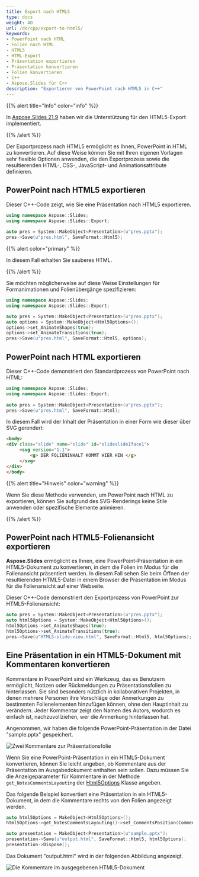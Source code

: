 ```yaml
---
title: Export nach HTML5
type: docs
weight: 40
url: /de/cpp/export-to-html5/
keywords:
- PowerPoint nach HTML
- Folien nach HTML
- HTML5
- HTML-Export
- Präsentation exportieren
- Präsentation konvertieren
- Folien konvertieren
- C++
- Aspose.Slides für C++
description: "Exportieren von PowerPoint nach HTML5 in C++" 
---
```


{{% alert title="Info" color="info" %}}

In [Aspose.Slides 21.9](/slides/de/cpp/aspose-slides-for-cpp-21-9-release-notes/) haben wir die Unterstützung für den HTML5-Export implementiert.

{{% /alert %}} 

Der Exportprozess nach HTML5 ermöglicht es Ihnen, PowerPoint in HTML zu konvertieren. Auf diese Weise können Sie mit Ihren eigenen Vorlagen sehr flexible Optionen anwenden, die den Exportprozess sowie die resultierenden HTML-, CSS-, JavaScript- und Animationsattribute definieren. 

## **PowerPoint nach HTML5 exportieren**

Dieser C++-Code zeigt, wie Sie eine Präsentation nach HTML5 exportieren.

```cpp
using namespace Aspose::Slides;
using namespace Aspose::Slides::Export;
        
auto pres = System::MakeObject<Presentation>(u"pres.pptx");
pres->Save(u"pres.html", SaveFormat::Html5);
```

{{% alert color="primary" %}} 

In diesem Fall erhalten Sie sauberes HTML. 

{{% /alert %}}

Sie möchten möglicherweise auf diese Weise Einstellungen für Formanimationen und Folienübergänge spezifizieren:

```cpp
using namespace Aspose::Slides;
using namespace Aspose::Slides::Export;

auto pres = System::MakeObject<Presentation>(u"pres.pptx");
auto options = System::MakeObject<Html5Options>();
options->set_AnimateShapes(true);
options->set_AnimateTransitions(true);
pres->Save(u"pres.html", SaveFormat::Html5, options);
```

## **PowerPoint nach HTML exportieren**

Dieser C++-Code demonstriert den Standardprozess von PowerPoint nach HTML:

```cpp
using namespace Aspose::Slides;
using namespace Aspose::Slides::Export;
        
auto pres = System::MakeObject<Presentation>(u"pres.pptx");
pres->Save(u"pres.html", SaveFormat::Html);
```

In diesem Fall wird der Inhalt der Präsentation in einer Form wie dieser über SVG gerendert:

```html
<body>
<div class="slide" name="slide" id="slideslideIface1">
     <svg version="1.1">
         <g> DER FOLIENINHALT KOMMT HIER HIN </g>
     </svg>
</div>
</body>
```

{{% alert title="Hinweis" color="warning" %}} 

Wenn Sie diese Methode verwenden, um PowerPoint nach HTML zu exportieren, können Sie aufgrund des SVG-Renderings keine Stile anwenden oder spezifische Elemente animieren. 

{{% /alert %}}

## **PowerPoint nach HTML5-Folienansicht exportieren**

**Aspose.Slides** ermöglicht es Ihnen, eine PowerPoint-Präsentation in ein HTML5-Dokument zu konvertieren, in dem die Folien im Modus für die Folienansicht präsentiert werden. In diesem Fall sehen Sie beim Öffnen der resultierenden HTML5-Datei in einem Browser die Präsentation im Modus für die Folienansicht auf einer Webseite. 

Dieser C++-Code demonstriert den Exportprozess von PowerPoint zur HTML5-Folienansicht:

```c++
auto pres = System::MakeObject<Presentation>(u"pres.pptx");
auto html5Options = System::MakeObject<Html5Options>();
html5Options->set_AnimateShapes(true);
html5Options->set_AnimateTransitions(true);
pres->Save(u"HTML5-slide-view.html", SaveFormat::Html5, html5Options);
```

## Eine Präsentation in ein HTML5-Dokument mit Kommentaren konvertieren

Kommentare in PowerPoint sind ein Werkzeug, das es Benutzern ermöglicht, Notizen oder Rückmeldungen zu Präsentationsfolien zu hinterlassen. Sie sind besonders nützlich in kollaborativen Projekten, in denen mehrere Personen ihre Vorschläge oder Anmerkungen zu bestimmten Folienelementen hinzufügen können, ohne den Hauptinhalt zu verändern. Jeder Kommentar zeigt den Namen des Autors, wodurch es einfach ist, nachzuvollziehen, wer die Anmerkung hinterlassen hat.

Angenommen, wir haben die folgende PowerPoint-Präsentation in der Datei "sample.pptx" gespeichert.

![Zwei Kommentare zur Präsentationsfolie](two_comments_pptx.png)

Wenn Sie eine PowerPoint-Präsentation in ein HTML5-Dokument konvertieren, können Sie leicht angeben, ob Kommentare aus der Präsentation im Ausgabedokument enthalten sein sollen. Dazu müssen Sie die Anzeigeparameter für Kommentare in der Methode `get_NotesCommentsLayouting` der [Html5Options](https://reference.aspose.com/slides/cpp/aspose.slides.export/html5options/) Klasse angeben.

Das folgende Beispiel konvertiert eine Präsentation in ein HTML5-Dokument, in dem die Kommentare rechts von den Folien angezeigt werden.
```cpp
auto html5Options = MakeObject<Html5Options>();
html5Options->get_NotesCommentsLayouting()->set_CommentsPosition(CommentsPositions::Right);

auto presentation = MakeObject<Presentation>(u"sample.pptx");
presentation->Save(u"output.html", SaveFormat::Html5, html5Options);
presentation->Dispose();
```

Das Dokument "output.html" wird in der folgenden Abbildung angezeigt.

![Die Kommentare im ausgegebenen HTML5-Dokument](two_comments_html5.png)